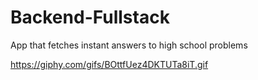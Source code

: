 # Backend-Fullstack
App that fetches instant answers to high school problems

https://giphy.com/gifs/BOttfUez4DKTUTa8iT.gif
